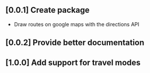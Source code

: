 ## [0.0.1] Create package

* Draw routes on google maps with the directions API

## [0.0.2] Provide better documentation

## [1.0.0] Add support for travel modes